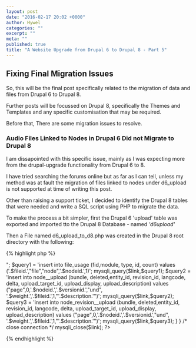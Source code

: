 ```yaml
---
layout: post
date: "2016-02-17 20:02 +0000"
author: Hywel
categories: ""
excerpt: ""
meta: ""
published: true
title: "A Website Upgrade from Drupal 6 to Drupal 8 - Part 5"
---
```



## Fixing Final Migration Issues 

So, this will be the final post specifically related to the migration of data and files from Drupal 6 to Drupal 8.

Further posts will be focussed on Drupal 8, specifically the Themes and Templates and any specific customisation that may be required.

Before that, There are some migration issues to resolve.


### Audio Files Linked to Nodes in Drupal 6 Did not Migrate to Drupal 8

I am dissapointed with this specific issue, mainly as I was expecting more from the drupal-upgrade functionality from Drupal 6 to 8.

I have tried searching the forums online but as far as I can tell, unless my method was at fault the migration of files linked to nodes under d6_upload is not supported at time of writing this post.

Other than raising a support ticket, I decided to identify the Drupal 8 tables that were needed and write a SQL script using PHP to migrate the data.

To make the process a bit simpler, first the Drupal 6 'upload' table was exported and imported tto the Drupal 8 Database - named _'d6upload'_ 

Then a File named d6_upload_to_d8.php was created in the Drupal 8 root directory with the following:

{% highlight php %}

<?php
$link = mysqli_connect('localhost','username', 'password','drupal8');

// migrate files linked to nodes from Drupal 6 Upload Table Format to Drupal 8 Tables
$filetest ="";
$nodetest ="";
$weight=0;
if ($result = mysqli_query($link, "select fid, nid, vid, description, weight from d6_upload order by 3 desc")) {
   while($row = mysqli_fetch_row($result)){
   $fileid = $row[0];
   $nodeid = $row[1];
   $versionid = $row[2];
   $description = mysqli_real_escape_string($link,$row[3]);

   if($nodetest ==""){$nodetest = $nodeid;}
   if($nodetest != $nodeid){$weight=0;}
   if($filetest ==""){$filetest = $fileid;}
   if($filetest != $fileid && $nodetest == $nodeid){$weight = $weight +1;}
   else{$weight=0;}
   $filetest = $fileid;
   $nodetest = $nodeid;

echo "file" .$fileid;
echo ", node" .$nodeid;
echo "<p>";

$query1 = 'insert into file_usage (fid,module, type, id, count) values ('.$fileid.',"file","node",'.$nodeid.',1)';
mysqli_query($link,$query1);

$query2 = 'insert into node__upload (bundle, deleted,entity_id, revision_id, langcode, delta, upload_target_id, upload_display, upload_description) values ("page",0,'.$nodeid.','.$versionid.',"und", '.$weight.','.$fileid.',1,"'.$description.'")';
mysqli_query($link,$query2);

$query3 = 'insert into node_revision__upload (bundle, deleted,entity_id, revision_id, langcode, delta, upload_target_id, upload_display, upload_description) values ("page",0,'.$nodeid.','.$versionid.',"und", '.$weight.','.$fileid.',1,"'.$description.'")';
mysqli_query($link,$query3);

}
}
/* close connection */
mysqli_close($link);
?>
{% endhighlight %}
